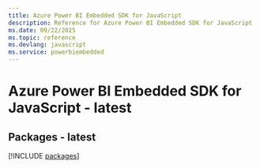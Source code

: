 ```yaml
---
title: Azure Power BI Embedded SDK for JavaScript
description: Reference for Azure Power BI Embedded SDK for JavaScript
ms.date: 09/22/2025
ms.topic: reference
ms.devlang: javascript
ms.service: powerbiembedded
---
```

# Azure Power BI Embedded SDK for JavaScript - latest
## Packages - latest
[!INCLUDE [packages](power-bi-embedded-index.md)]